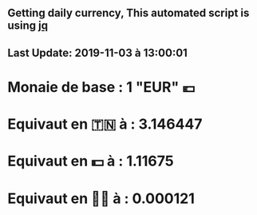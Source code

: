 ## Getting daily currency, This automated script is using [jq](https://stedolan.github.io/jq/)
## Last Update:  2019-11-03 à 13:00:01
 # Monaie de base : 1 "EUR" 💶 
 # Equivaut en 🇹🇳 à :  3.146447 
 # Equivaut en 💵 à : 1.11675
 # Equivaut en 🐱‍💻 à :  0.000121
